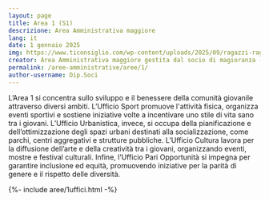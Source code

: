 ```yaml
---
layout: page
title: Area 1 (S1)
descrizione: Area Amministrativa maggiore 
lang: it
date: 1 gennaio 2025
img: https://www.ticonsiglio.com/wp-content/uploads/2025/09/ragazzi-ragazze-giovani.jpg
creator: Area Amministrativa maggiore gestita dal socio di magioranza - dipartimento dei soci
permalink: /aree-amministrative/aree/1/
author-username: Dip.Soci
---
```


L’Area 1 si concentra sullo sviluppo e il benessere della comunità giovanile attraverso diversi ambiti. L’Ufficio Sport promuove l'attività fisica, organizza eventi sportivi e sostiene iniziative volte a incentivare uno stile di vita sano tra i giovani. L’Ufficio Urbanistica, invece, si occupa della pianificazione e dell’ottimizzazione degli spazi urbani destinati alla socializzazione, come parchi, centri aggregativi e strutture pubbliche. L’Ufficio Cultura lavora per la diffusione dell’arte e della creatività tra i giovani, organizzando eventi, mostre e festival culturali. Infine, l’Ufficio Pari Opportunità si impegna per garantire inclusione ed equità, promuovendo iniziative per la parità di genere e il rispetto delle diversità.


  {%- include aree/1uffici.html -%}


                            
